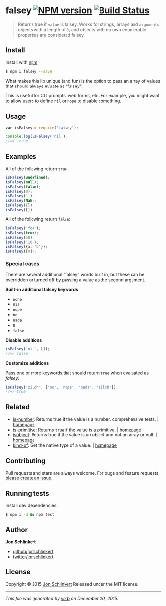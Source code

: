 # falsey [![NPM version](https://img.shields.io/npm/v/falsey.svg)](https://www.npmjs.com/package/falsey) [![Build Status](https://img.shields.io/travis/jonschlinkert/falsey.svg)](https://travis-ci.org/jonschlinkert/falsey)

> Returns true if `value` is falsey. Works for strings, arrays and `arguments` objects with a length of `0`, and objects with no own enumerable properties are considered falsey.

## Install

Install with [npm](https://www.npmjs.com/)

```sh
$ npm i falsey --save
```

What makes this lib unique (and fun) is the option to pass an array of values that should always evuate as "falsey".

This is useful for CLI prompts, web forms, etc. For example, you might want to allow users to define `nil` or `nope` to disable something.

## Usage

```js
var isFalsey = require('falsey');

console.log(isFalsey('nil');
//=> `true`
```

## Examples

All of the following return `true`

```js
isFalsey(undefined);
isFalsey(null);
isFalsey(false);
isFalsey(0);
isFalsey('');
isFalsey(NaN);
isFalsey({});
isFalsey([]);
```

All of the following return `false`:

```js
isFalsey('foo');
isFalsey(true);
isFalsey(50);
isFalsey('10');
isFalsey({a: 'b'});
isFalsey([0]);
```

### Special cases

There are several additional "falsey" words built in, but these can be overridden or turned off by passing a value as the second argument.

**Built-in additional falsey keywords**

* `none`
* `nil`
* `nope`
* `no`
* `nada`
* `0`
* `false`

**Disable additions**

```js
isFalsey('nil', []);
//=> false
```

**Customize additions**

Pass one or more keywords that should return `true` when evaluated as _falsey_:

```js
isFalsey('zilch', ['no', 'nope', 'nada', 'zilch']);
//=> true
```

## Related

* [is-number](https://www.npmjs.com/package/is-number): Returns true if the value is a number. comprehensive tests. | [homepage](https://github.com/jonschlinkert/is-number)
* [is-primitive](https://www.npmjs.com/package/is-primitive): Returns `true` if the value is a primitive.  | [homepage](https://github.com/jonschlinkert/is-primitive)
* [isobject](https://www.npmjs.com/package/isobject): Returns true if the value is an object and not an array or null. | [homepage](https://github.com/jonschlinkert/isobject)
* [kind-of](https://www.npmjs.com/package/kind-of): Get the native type of a value. | [homepage](https://github.com/jonschlinkert/kind-of)

## Contributing

Pull requests and stars are always welcome. For bugs and feature requests, [please create an issue](https://github.com/jonschlinkert/falsey/issues/new).

## Running tests

Install dev dependencies:

```sh
$ npm i -d && npm test
```

## Author

**Jon Schlinkert**

* [github/jonschlinkert](https://github.com/jonschlinkert)
* [twitter/jonschlinkert](http://twitter.com/jonschlinkert)

## License

Copyright © 2015 [Jon Schlinkert](https://github.com/jonschlinkert)
Released under the MIT license.

***

_This file was generated by [verb](https://github.com/verbose/verb) on December 20, 2015._